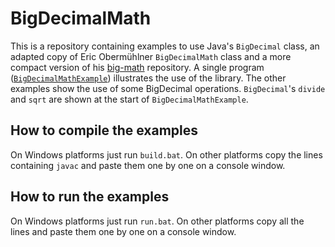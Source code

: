 # BigDecimalMath
This is a repository containing examples to use Java's `BigDecimal` class, an adapted copy of Eric Obermühlner `BigDecimalMath` class and a more compact version of his [big-math](https://github.com/eobermuhlner/big-math) repository. A single program ([`BigDecimalMathExample`](BigDecimalMathExample.java)) illustrates the use of the library. The other examples show the use of some BigDecimal operations. `BigDecimal`'s `divide` and `sqrt` are shown at the start of `BigDecimalMathExample`.

## How to compile the examples

On Windows platforms just run `build.bat`. On other platforms copy the lines containing `javac` and paste them one by one on a console window.

## How to run the examples

On Windows platforms just run `run.bat`. On other platforms copy all the lines and paste them one by one on a console window.
